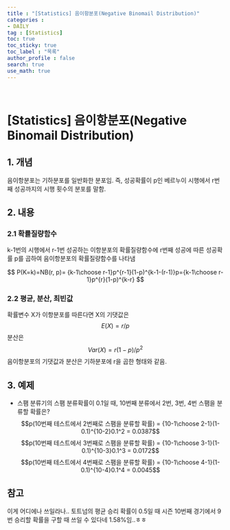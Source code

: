 ```yaml
---
title : "[Statistics] 음이항분포(Negative Binomail Distribution)"
categories :
- DAILY
tag : [Statistics]
toc: true
toc_sticky: true
toc_label : "목록"
author_profile : false
search: true
use_math: true
---
```

<br/>

# [Statistics] 음이항분포(Negative Binomail Distribution)


## 1. 개념
음이항분포는 기하분포를 일반화한 분포임. 즉, 성공확률이 p인 베르누이 시행에서 r번째 성공까지의 시행 횟수의 분포를 말함.

## 2. 내용
### 2.1 확률질량함수
k-1번의 시행에서 r-1번 성공하는 이항분포의 확률질량함수에 r번째 성공에 따른 성공확률 p를 곱하여 음이항분포의 확률질량함수를 나타냄

$$ P(K=k)=NB(r, p)= {k-1\choose r-1}p^{r-1}(1-p)^{k-1-(r-1)}p={k-1\choose r-1}p^{r}(1-p)^{k-r} $$


### 2.2 평균, 분산, 최빈값
확률변수 X가 이항분포를 따른다면 X의 기댓값은
$$E(X)=r/p$$
분산은 
$$Var(X)=r(1-p)/p^2$$
음이항분포의 기댓값과 분산은 기하분포에 r을 곱한 형태와 같음.
## 3. 예제
- 스팸 분류기의 스팸 분류확률이 0.1일 때, 10번째 분류에서 2번, 3번, 4번 스팸을 분류할 확률은?
  $$p(10번째 테스트에서 2번째로 스팸을 분류할 확률) = {10-1\choose 2-1}(1-0.1)^{10-2}0.1^2 = 0.0387$$
  $$p(10번째 테스트에서 3번째로 스팸을 분류할 확률) = {10-1\choose 3-1}(1-0.1)^{10-3}0.1^3 = 0.0172$$
  $$p(10번째 테스트에서 4번째로 스팸을 분류할 확률) = {10-1\choose 4-1}(1-0.1)^{10-4}0.1^4 = 0.0045$$
## 참고
이게 어디에나 쓰일라나.. 토트넘의 평균 승리 확률이 0.5일 때 시즌 10번째 경기에서 9번 승리할 확률을 구할 때 쓰일 수 있다네 1.58%임..ㅎㅎ

  